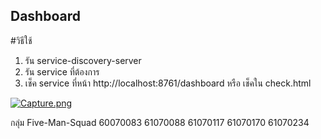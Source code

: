 ## Dashboard

#วิธีใช้
1. รัน service-discovery-server
2. รัน service ที่ต้องการ
3. เช็ค service ที่หน้า http://localhost:8761/dashboard หรือ เช็คใน check.html

[![Capture.png](https://i.postimg.cc/3JzF4Hv0/Capture.png)](https://postimg.cc/6yLvggzB)

กลุ่ม Five-Man-Squad 
60070083
61070088
61070117
61070170
61070234
